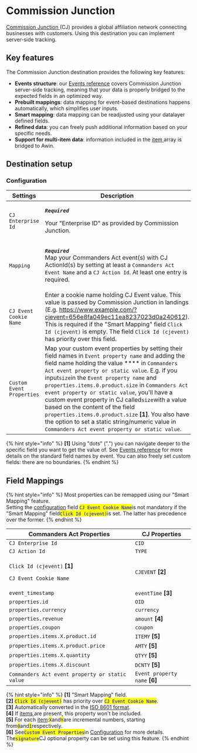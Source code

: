 # Commission Junction

[Commission Junction](https://www.cj.com/)[ ](https://www.awin.com)(CJ) provides a global affiliation network connecting businesses with customers. Using this destination you can implement server-side tracking.

## Key features

The Commission Junction destination provides the following key features:

* **Events structure**: our [Events reference](https://community.commandersact.com/platform-x/developers/tracking/events-reference) covers Commission Junction server-side tracking, meaning that your data is properly bridged to the expected fields in an optimized way.
* **Prebuilt mappings**: data mapping for event-based destinations happens automatically, which simplifies user inputs.
* **Smart mapping**: data mapping can be readjusted using your datalayer defined fields.
* **Refined data**: you can freely push additional information based on your specific needs.
* **Support for multi-item data**: information included in the [item ](https://community.commandersact.com/platform-x/developers/tracking/events-reference#item)array is bridged to Awin.

## Destination setup

### Configuration

| Settings                  | Description                                                                                                                                                                                                                                                                                                                                                                                                                                                                                                                                                                                                  |
| ------------------------- | ------------------------------------------------------------------------------------------------------------------------------------------------------------------------------------------------------------------------------------------------------------------------------------------------------------------------------------------------------------------------------------------------------------------------------------------------------------------------------------------------------------------------------------------------------------------------------------------------------------ |
| `CJ Enterprise Id`        | <p><em><strong><code>Required</code></strong></em></p><p>Your "Enterprise ID" as provided by Commission Junction.</p>                                                                                                                                                                                                                                                                                                                                                                                                                                                                                        |
| `Mapping`                 | <p><em><strong><code>Required</code></strong></em><br>Map your Commanders Act event(s) with CJ ActionId(s) by setting at least a  <code>Commanders Act Event Name</code> and a <code>CJ Action Id</code>. At least one entry is required.</p>                                                                                                                                                                                                                                                                                                                                                                |
| `CJ Event Cookie Name`    | Enter a cookie name holding CJ Event value. This value is passed by Commission Junction in landings (E.g. https://www.example.com/?cjevent=656e8fa049ec11ea8237023d0a240612). This is required if the "Smart Mapping" field `Click Id (cjevent)` is empty. The field `Click Id (cjevent)` has priority over this field.                                                                                                                                                                                                                                                                                      |
| `Custom Event Properties` | Map your custom event properties by setting their field names in `Event property name` and adding the field name holding the value **** in `Commanders Act event property or static value`. E.g. if you input`size`in the `Event property name` and `properties.items.0.product.size` in `Commanders Act event property or static value`, you'll have a custom event property in CJ called`size`with a value based on the content of the field `properties.items.0.product.size` **\[1]**. You also have the option to set a static string/numeric value in `Commanders Act event property or static value`. |

{% hint style="info" %}
**\[1]** Using "dots" (".") you can navigate deeper to the specific field you want to get the value of. See [Events reference](https://community.commandersact.com/platform-x/developers/tracking/events-reference) for more details on the standard field names by event. You can also freely set custom fields: there are no boundaries.
{% endhint %}

## Field Mappings

{% hint style="info" %}
Most properties can be remapped using our "Smart Mapping" feature.\
Setting the [configuration](commission-junction.md#configuration) field <mark style="color:blue;">`CJ Event Cookie Name`</mark>is not mandatory if the "Smart Mapping" field<mark style="color:blue;">`Click Id (cjevent)`</mark>is set. The latter has precedence over the former.
{% endhint %}

| Commanders Act Properties                                                                           | CJ Properties                  |
| --------------------------------------------------------------------------------------------------- | ------------------------------ |
| `CJ Enterprise Id`                                                                                  | `CID`                          |
| `CJ Action Id`                                                                                      | `TYPE`                         |
| <p><code>Click Id (cjevent)</code> <strong>[1]</strong></p><p><code>CJ Event Cookie Name</code></p> | `CJEVENT` **\[2]**             |
| `event_timestamp`                                                                                   | `eventTime` **\[3]**           |
| `properties.id`                                                                                     | `OID`                          |
| `properties.currency`                                                                               | `currency`                     |
| `properties.revenue`                                                                                | `amount` **\[4]**              |
| `properties.coupon`                                                                                 | `coupon`                       |
| `properties.items.X.product.id`                                                                     | `ITEMY` **\[5]**               |
| `properties.items.X.product.price`                                                                  | `AMTY` **\[5]**                |
| `properties.items.X.quantity`                                                                       | `QTYY` **\[5]**                |
| `properties.items.X.discount`                                                                       | `DCNTY` **\[5]**               |
| `Commanders Act event property or static value`                                                     | `Event property name` **\[6]** |

{% hint style="info" %}
**\[1]** "Smart Mapping" field.\
**\[2]** <mark style="color:blue;">`Click Id (cjevent)`</mark> <mark style="color:blue;"></mark><mark style="color:blue;"></mark> has priority over <mark style="color:blue;">`CJ Event Cookie Name`</mark>.\
**\[3]** Automatically converted in the [ISO 8601 format](https://en.wikipedia.org/wiki/ISO\_8601).\
**\[4]** If [items ](https://community.commandersact.com/platform-x/developers/tracking/events-reference#item)are present, this property won't be included.\
**\[5]** For each [item](https://community.commandersact.com/platform-x/developers/tracking/events-reference#item):<mark style="color:blue;">`X`</mark>and<mark style="color:blue;">`Y`</mark>are incremental numbers, starting from<mark style="color:blue;">`0`</mark>and<mark style="color:blue;">`1`</mark>respectively.\
**\[6]** See<mark style="color:blue;">`Custom Event Properties`</mark>in [Configuration](commission-junction.md#configuration) for more details. The<mark style="color:blue;">`signature`</mark>CJ optional property can be set using this feature.&#x20;
{% endhint %}
